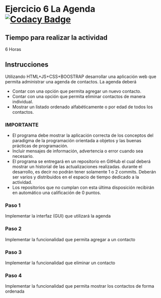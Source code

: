 # Ejercicio 6 La Agenda [![Codacy Badge](https://api.codacy.com/project/badge/Grade/72f65eb3758f41f9855045349bebab78)](https://www.codacy.com/app/DanyHerz42/06-app-agenda-DanyHerz42?utm_source=github.com&amp;utm_medium=referral&amp;utm_content=POO-2019-2K/06-app-agenda-DanyHerz42&amp;utm_campaign=Badge_Grade)

## Tiempo para realizar la actividad

6 Horas

## Instrucciones

Utilizando HTML+JS+CSS+BOOSTRAP desarrollar una aplicación web que permita administrar una agenda de contactos. La agenda deberá

* Contar con una opción que permita agregar un nuevo contacto.
* Contar con una opción que permita eliminar contactos de manera individual.   
* Mostrar un listado ordenado alfabéticamente o por edad de todos los contactos.

### IMPORTANTE
* El programa debe mostrar la aplicación correcta de los conceptos del paradigma de la programación orientada a objetos y las buenas prácticas de programación.
* Incluir mensajes de información, advertencia o error cuando sea necesario. 
* El programa se entregará en un repositorio en GitHub el cual deberá mostrar un historial de las actualizaciones realizadas. durante el desarrollo, es decir no podrán tener solamente 1 o 2 commits. Deberán ser varios y distribuidos en el espacio de tiempo dedicado a la actividad.
* Los repositorios que no cumplan con esta última disposición recibirán en automático una calificación de 0 puntos.


### Paso 1

Implementar la interfaz (GUI) que utilizará la agenda

### Paso 2

Implementar la funcionalidad que permita agregar a un contacto

### Paso 3

Implementar la funcionalidad que eliminar un contacto

### Paso 4

Implementar la funcionalidad que permita mostrar los contactos de forma ordenada
